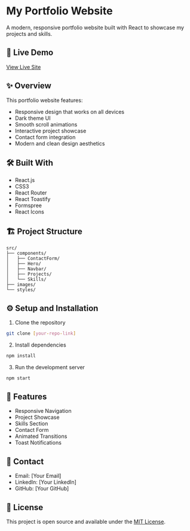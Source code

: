 # My Portfolio Website

A modern, responsive portfolio website built with React to showcase my projects and skills.

## 🚀 Live Demo
[View Live Site](#) 

## ✨ Overview
This portfolio website features:
- Responsive design that works on all devices
- Dark theme UI
- Smooth scroll animations
- Interactive project showcase
- Contact form integration
- Modern and clean design aesthetics

## 🛠️ Built With
- React.js
- CSS3
- React Router
- React Toastify
- Formspree
- React Icons

## 🏗️ Project Structure
```
src/
├── components/
│   ├── ContactForm/
│   ├── Hero/
│   ├── Navbar/
│   ├── Projects/
│   └── Skills/
├── images/
└── styles/
```

## ⚙️ Setup and Installation
1. Clone the repository
```bash
git clone [your-repo-link]
```

2. Install dependencies
```bash
npm install
```

3. Run the development server
```bash
npm start
```

## 📝 Features
- Responsive Navigation
- Project Showcase
- Skills Section
- Contact Form
- Animated Transitions
- Toast Notifications

## 📱 Contact
- Email: [Your Email]
- LinkedIn: [Your LinkedIn]
- GitHub: [Your GitHub]

## 📄 License
This project is open source and available under the [MIT License](LICENSE).
